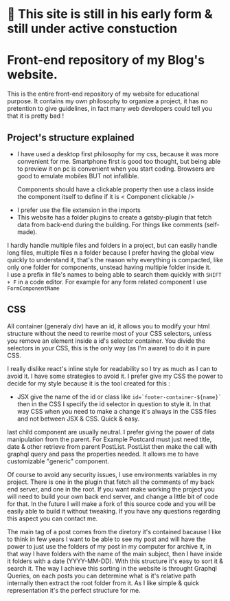 <h1>🚧 This site is still in his early form & still under active constuction</h1>
<h1>Front-end repository of my Blog's website.</h1>
<p>This is the entire front-end repository of my website for educational purpose. It contains my own philosophy to organize a project, it has no pretention to give guidelines, in fact many web developers could tell you that it is pretty bad !</p>
<p>
<h2>Project's structure explained</h2>
	<ul>
	<li> I have used a desktop first philosophy for my css, because it was more convenient for me. Smartphone first is good too thought, but being able to preview it on pc is convenient when you start coding. Browsers are good to emulate mobiles BUT not infallible.
	</li>
	<p>Components should have a clickable property then use a class inside the component itself to define if it is < Component clickable /></p>
		<li>I prefer use the file extension in the imports</li>
		<li>
			This website has a folder plugins to create a gatsby-plugin that fetch data from back-end during the building. For things like comments (self-made).
		</li>
	</ul>
	<p>I hardly handle multiple files and folders in a project, but can easily handle long files, multiple files n a folder because I prefer having the global view quickly to understand it, that's the reason why everything is 	compacted, like only one folder for components, unstead having multiple folder inside it. <br/>
	I use a prefix in file's names to being able to search them quickly with <code>SHIFT + F</code> in a code editor. For example for any form related component I use <code>FormComponentName</code>
</p>
<h2>CSS</h2>
<p>All container (generaly div) have an id, it allows you to modify your html structure without the need to rewrite most of your CSS selectors, unless you remove an element inside a id's selector container. You divide the selectors in your CSS, this is the only way (as I'm aware) to do it in pure CSS.</p>
<p>I really dislike react's inline style for readability so I try as much as I can to avoid it. I have some strategies to avoid it. I prefer give my CSS the power to decide for my style because it is the tool created for this : 
<ul>
<li>
JSX give the name of the id or class like <code>id=`footer-container-${name}`</code> then in the CSS I specify the id selector in question to style it. In that way CSS when you need to make a change it's always in the CSS files and not between JSX & CSS. Quick & easy.
</li>
</ul>
<p>last child component are usually neutral. I prefer giving the power of data manipulation from the parent. For Example Postcard must just need title, date & other retrieve from parent PostList. PostList then make the call with graphql query and pass the properties needed. It allows me to have customizable "generic" component.
<p>
Of course to avoid any security issues, I use environments variables in my project. There is one in the plugin that fetch all the comments of my back end server, and one in the root. If you want make working the project you will need to build your own back end server, and change a little bit of code for that. In the future I will make a fork of this source code and you will be easily able to build it without tweaking. If you have any questions regarding this aspect you can contact me.
</p>
<p> 
The main tag of a post comes from the diretory it's contained bacause I like to think in few years I want to be able to see my post and will have the power to just use the folders of my post in my computer for archive it, in that way I have folders with the name of the main subject, then I have inside it folders with a date (YYYY-MM-DD). With this structure it's easy to sort it & search it. The way I achieve this sorting in the website is throught Graphql Queries, on each posts you can determine what is it's relative path internally then extract the root folder from it. As I like simple & quick representation it's the perfect structure for me.</p>
